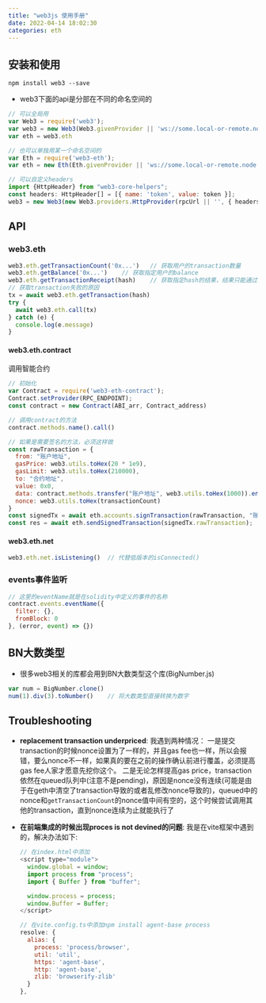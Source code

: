 ```yaml
---
title: "web3js 使用手册"
date: 2022-04-14 18:02:30
categories: eth
---
```


## 安装和使用

```shell
npm install web3 --save
```

- web3下面的api是分部在不同的命名空间的

```javascript
// 可以全局用
var Web3 = require('web3');
var web3 = new Web3(Web3.givenProvider || 'ws://some.local-or-remote.node:8546');
var eth = web3.eth

// 也可以单独用某一个命名空间的
var Eth = require('web3-eth');
var eth = new Eth(Eth.givenProvider || 'ws://some.local-or-remote.node:8546');

// 可以自定义headers
import {HttpHeader} from "web3-core-helpers";
const headers: HttpHeader[] = [{ name: 'token', value: token }];
web3 = new Web3(new Web3.providers.HttpProvider(rpcUrl || '', { headers }));
```

<!--more-->

## API

### web3.eth

```javascript
web3.eth.getTransactionCount('0x...')	// 获取用户的transaction数量
web3.eth.getBalance('0x...')	// 获取指定用户的balance
web3.eth.getTransactionReceipt(hash)	// 获取指定hash的结果，结果只能通过status判断是成功还是失败，但是没有具体的原因
// 获取transaction失败的原因
tx = await web3.eth.getTransaction(hash)
try {
  await web3.eth.call(tx)
} catch (e) {
  console.log(e.message)
}
```

#### web3.eth.contract

调用智能合约

```javascript
// 初始化
var Contract = require('web3-eth-contract');
Contract.setProvider(RPC_ENDPOINT);
const contract = new Contract(ABI_arr, Contract_address)

// 调用contract的方法
contract.methods.name().call()	

// 如果是需要签名的方法，必须这样做
const rawTransaction = {
  from: "账户地址",
  gasPrice: web3.utils.toHex(20 * 1e9),
  gasLimit: web3.utils.toHex(210000),
  to: "合约地址",
  value: 0x0,
  data: contract.methods.transfer("账户地址", web3.utils.toHex(1000)).encodeABI(),	// 调用合约的方法的话data得是这样
  nonce: web3.utils.toHex(transactionCount)
}
const signedTx = await eth.accounts.signTransaction(rawTransaction, "账户的private key");
const res = await eth.sendSignedTransaction(signedTx.rawTransaction);	// 发送transaction到network，注意链上必须有矿工来在挖矿该transaction才能执行完成
```

#### web3.eth.net

```javascript
web3.eth.net.isListening()	// 代替低版本的isConnected()
```

### events事件监听

```javascript
// 这里的eventName就是在solidity中定义的事件的名称
contract.events.eventName({
  filter: {},
  fromBlock: 0
}, (error, event) => {})
```

## BN大数类型

-  很多web3相关的库都会用到BN大数类型这个库(BigNumber.js)

```javascript
var num = BigNumber.clone()
num(1).div(3).toNumber()	// 将大数类型直接转换为数字
```

## Troubleshooting

- **replacement transaction underpriced**: 我遇到两种情况：
  一是提交transaction的时候nonce设置为了一样的，并且gas fee也一样，所以会报错，要么nonce不一样，如果真的要在之前的操作确认前进行覆盖，必须提高gas fee人家才愿意先挖你这个。
  二是无论怎样提高gas price，transaction依然在queued队列中(注意不是pending)，原因是nonce没有连续(可能是由于在geth中清空了transaction导致的或者乱修改nonce导致的)，queued中的nonce和`getTransactionCount`的nonce值中间有空的，这个时候尝试调用其他的transaction，直到nonce连续为止就能执行了
  
- **在前端集成的时候出现proces is not devined的问题**: 我是在vite框架中遇到的，解决办法如下:

  ```javascript
  // 在index.html中添加
  <script type="module">
    window.global = window;
    import process from "process";
    import { Buffer } from "buffer";
  
    window.process = process;
    window.Buffer = Buffer;
  </script>
  
  // 在vite.config.ts中添加npm install agent-base process
  resolve: {
    alias: {
      process: 'process/browser',
      util: 'util',
      https: 'agent-base',
      http: 'agent-base',
      zlib: 'browserify-zlib'
    }
  },
  ```

  
